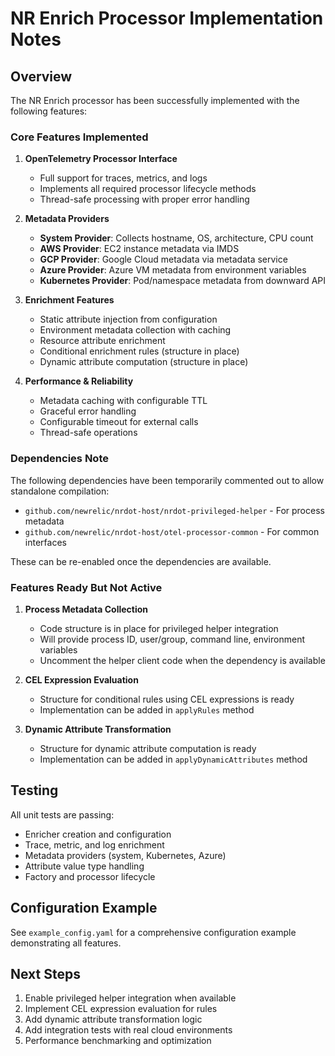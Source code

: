 # NR Enrich Processor Implementation Notes

## Overview

The NR Enrich processor has been successfully implemented with the following features:

### Core Features Implemented

1. **OpenTelemetry Processor Interface**
   - Full support for traces, metrics, and logs
   - Implements all required processor lifecycle methods
   - Thread-safe processing with proper error handling

2. **Metadata Providers**
   - **System Provider**: Collects hostname, OS, architecture, CPU count
   - **AWS Provider**: EC2 instance metadata via IMDS
   - **GCP Provider**: Google Cloud metadata via metadata service
   - **Azure Provider**: Azure VM metadata from environment variables
   - **Kubernetes Provider**: Pod/namespace metadata from downward API

3. **Enrichment Features**
   - Static attribute injection from configuration
   - Environment metadata collection with caching
   - Resource attribute enrichment
   - Conditional enrichment rules (structure in place)
   - Dynamic attribute computation (structure in place)

4. **Performance & Reliability**
   - Metadata caching with configurable TTL
   - Graceful error handling
   - Configurable timeout for external calls
   - Thread-safe operations

### Dependencies Note

The following dependencies have been temporarily commented out to allow standalone compilation:
- `github.com/newrelic/nrdot-host/nrdot-privileged-helper` - For process metadata
- `github.com/newrelic/nrdot-host/otel-processor-common` - For common interfaces

These can be re-enabled once the dependencies are available.

### Features Ready But Not Active

1. **Process Metadata Collection**
   - Code structure is in place for privileged helper integration
   - Will provide process ID, user/group, command line, environment variables
   - Uncomment the helper client code when the dependency is available

2. **CEL Expression Evaluation**
   - Structure for conditional rules using CEL expressions is ready
   - Implementation can be added in `applyRules` method

3. **Dynamic Attribute Transformation**
   - Structure for dynamic attribute computation is ready
   - Implementation can be added in `applyDynamicAttributes` method

## Testing

All unit tests are passing:
- Enricher creation and configuration
- Trace, metric, and log enrichment
- Metadata providers (system, Kubernetes, Azure)
- Attribute value type handling
- Factory and processor lifecycle

## Configuration Example

See `example_config.yaml` for a comprehensive configuration example demonstrating all features.

## Next Steps

1. Enable privileged helper integration when available
2. Implement CEL expression evaluation for rules
3. Add dynamic attribute transformation logic
4. Add integration tests with real cloud environments
5. Performance benchmarking and optimization